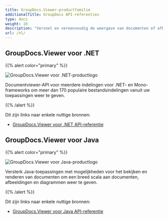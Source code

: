 ```yaml
---
title: GroupDocs.Viewer-productfamilie
additionalTitle: GroupDocs API-referenties
type: docs
weight: 10
description: "Versnel en vereenvoudig de weergave van documenten of afbeeldingen in elke platformonafhankelijke toepassing met onze native GroupDocs.Viewer API's voor .NET en Java"
url: /nl/
---
```


## GroupDocs.Viewer voor .NET

{{% alert color="primary" %}} 

![GroupDocs.Viewer voor .NET-productlogo](../gdocs_net.png)

Documentviewer-API voor meerdere indelingen voor .NET- en Mono-frameworks om meer dan 170 populaire bestandsindelingen vanuit uw toepassingen weer te geven.

{{% /alert %}} 

Dit zijn links naar enkele nuttige bronnen:

- [GroupDocs.Viewer voor .NET API-referentie](/viewer/nl/net/)


## GroupDocs.Viewer voor Java

{{% alert color="primary" %}}

![GroupDocs.Viewer voor Java-productlogo](../gdocs_java.png)

Versterk Java-toepassingen met mogelijkheden voor het bekijken en renderen van documenten om een breed scala aan documenten, afbeeldingen en diagrammen weer te geven.

{{% /alert %}}

Dit zijn links naar enkele nuttige bronnen:

- [GroupDocs.Viewer voor Java API-referentie](/viewer/java/)
